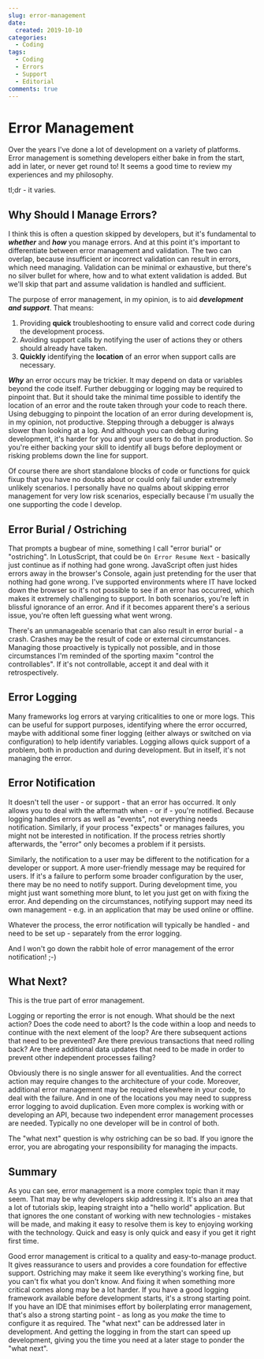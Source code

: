 ```yaml
---
slug: error-management
date: 
  created: 2019-10-10
categories:
  - Coding
tags: 
  - Coding
  - Errors
  - Support
  - Editorial
comments: true
---
```

# Error Management

Over the years I've done a lot of development on a variety of platforms. Error management is something developers either bake in from the start, add in later, or never get round to! It seems a good time to review my experiences and my philosophy.

tl;dr - it varies.

<!-- more -->

## Why Should I Manage Errors?

I think this is often a question skipped by developers, but it's fundamental to **_whether_** and **_how_** you manage errors. And at this point it's important to differentiate between error management and validation. The two can overlap, because insufficient or incorrect validation can result in errors, which need managing. Validation can be minimal or exhaustive, but there's no silver bullet for where, how and to what extent validation is added. But we'll skip that part and assume validation is handled and sufficient.

The purpose of error management, in my opinion, is to aid **_development and support_**. That means:

1. Providing **quick** troubleshooting to ensure valid and correct code during the development process.
2. Avoiding support calls by notifying the user of actions they or others should already have taken.
3. **Quickly** identifying the **location** of an error when support calls are necessary.

**_Why_** an error occurs may be trickier. It may depend on data or variables beyond the code itself. Further debugging or logging may be required to pinpoint that. But it should take the minimal time possible to identify the location of an error and the route taken through your code to reach there. Using debugging to pinpoint the location of an error during development is, in my opinion, not productive. Stepping through a debugger is always slower than looking at a log. And although you can debug during development, it's harder for you and your users to do that in production. So you're either backing your skill to identify all bugs before deployment or risking problems down the line for support.

Of course there are short standalone blocks of code or functions for quick fixup that you have no doubts about or could only fail under extremely unlikely scenarios. I personally have no qualms about skipping error management for very low risk scenarios, especially because I'm usually the one supporting the code I develop.

## Error Burial / Ostriching

That prompts a bugbear of mine, something I call "error burial" or "ostriching". In LotusScript, that could be `On Error Resume Next` - basically just continue as if nothing had gone wrong. JavaScript often just hides errors away in the browser's Console, again just pretending for the user that nothing had gone wrong. I've supported environments where IT have locked down the browser so it's not possible to see if an error has occurred, which makes it extremely challenging to support. In both scenarios, you're left in blissful ignorance of an error. And if it becomes apparent there's a serious issue, you're often left guessing what went wrong.

There's an unmanageable scenario that can also result in error burial - a crash. Crashes may be the result of code or external circumstances. Managing those proactively is typically not possible, and in those circumstances I'm reminded of the sporting maxim "control the controllables". If it's not controllable, accept it and deal with it retrospectively.

## Error Logging

Many frameworks log errors at varying criticalities to one or more logs. This can be useful for support purposes, identifying where the error occurred, maybe with additional some finer logging (either always or switched on via configuration) to help identify variables. Logging allows quick support of a problem, both in production and during development. But in itself, it's not managing the error.

## Error Notification

It doesn't tell the user - or support - that an error has occurred. It only allows you to deal with the aftermath when - or if - you're notified. Because logging handles errors as well as "events", not everything needs notification. Similarly, if your process "expects" or manages failures, you might not be interested in notification. If the process retries shortly afterwards, the "error" only becomes a problem if it persists.

Similarly, the notification to a user may be different to the notification for a developer or support. A more user-friendly message may be required for users. If it's a failure to perform some broader configuration by the user, there may be no need to notify support. During development time, you might just want something more blunt, to let you just get on with fixing the error. And depending on the circumstances, notifying support may need its own management - e.g. in an application that may be used online or offline.

Whatever the process, the error notification will typically be handled - and need to be set up - separately from the error logging.

And I won't go down the rabbit hole of error management of the error notification! ;-)

## What Next?

This is the true part of error management.

Logging or reporting the error is not enough. What should be the next action? Does the code need to abort? Is the code within a loop and needs to continue with the next element of the loop? Are there subsequent actions that need to be prevented? Are there previous transactions that need rolling back? Are there additional data updates that need to be made in order to prevent other independent processes failing?

Obviously there is no single answer for all eventualities. And the correct action may require changes to the architecture of your code. Moreover, additional error management may be required elsewhere in your code, to deal with the failure. And in one of the locations you may need to suppress error logging to avoid duplication. Even more complex is working with or developing an API, because two independent error management processes are needed. Typically no one developer will be in control of both.

The "what next" question is why ostriching can be so bad. If you ignore the error, you are abrogating your responsibility for managing the impacts.

## Summary

As you can see, error management is a more complex topic than it may seem. That may be why developers skip addressing it. It's also an area that a lot of tutorials skip, leaping straight into a "hello world" application. But that ignores the one constant of working with new technologies - mistakes will be made, and making it easy to resolve them is key to enjoying working with the technology. Quick and easy is only quick and easy if you get it right first time.

Good error management is critical to a quality and easy-to-manage product. It gives reassurance to users and provides a core foundation for effective support. Ostriching may make it seem like everything's working fine, but you can't fix what you don't know. And fixing it when something more critical comes along may be a lot harder. If you have a good logging framework available before development starts, it's a strong starting point. If you have an IDE that minimises effort by boilerplating error management, that's also a strong starting point - as long as you _make_ the time to configure it as required. The "what next" can be addressed later in development. And getting the logging in from the start can speed up development, giving you the time you need at a later stage to ponder the "what next".